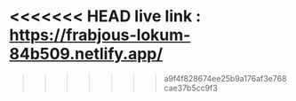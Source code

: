<<<<<<< HEAD
live link : https://frabjous-lokum-84b509.netlify.app/
=======

>>>>>>> a9f4f828674ee25b9a176af3e768cae37b5cc9f3
